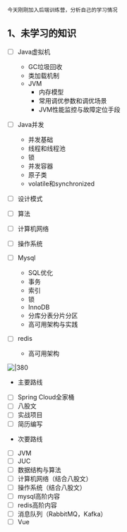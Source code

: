 
`今天刚刚加入后端训练营，分析自己的学习情况`

## 1、未学习的知识

- [ ] Java虚拟机
	- GC垃圾回收
	- 类加载机制
	- JVM
		- 内存模型
		- 常用调优参数和调优场景
		- JVM性能监控与故障定位手段

- [ ] Java并发
	- 并发基础
	- 线程和线程池
	- 锁
	- 并发容器
	- 原子类
	- volatile和synchronized

- [ ] 设计模式
- [ ] 算法
- [ ] 计算机网络
- [ ] 操作系统

- [ ] Mysql
	- SQL优化
	- 事务
	- 索引
	- 锁
	- InnoDB
	- 分库分表分片分区
	- 高可用架构与实践

- [ ] redis
	- 高可用架构

![|380](https://my-obsidian-image.oss-cn-guangzhou.aliyuncs.com/2024/04/fc8ce62aed127d8f205724ba893ba7bb.png)


- 主要路线
- [ ] Spring Cloud全家桶
- [ ] 八股文
- [ ] 实战项目
- [ ] 简历编写

- 次要路线
- [ ] JVM
- [ ] JUC
- [ ] 数据结构与算法
- [ ] 计算机网络（结合八股文）
- [ ] 操作系统（结合八股文）
- [ ] mysql高阶内容
- [ ] redis高阶内容
- [ ] 消息队列（RabbitMQ，Kafka）
- [ ] Vue
